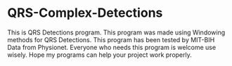 # QRS-Complex-Detections

This is QRS Detections program. This program was made using Windowing methods for QRS Detections. This program has been tested by MIT-BIH Data from Physionet.
Everyone who needs this program is welcome use wisely. Hope my programs can help your project work properly.
